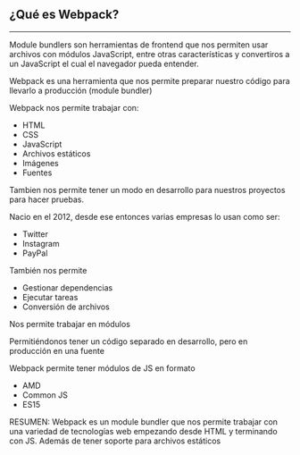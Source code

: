 ## ¿Qué es Webpack?
--- 

Module bundlers son herramientas de frontend que nos permiten usar archivos con módulos JavaScript, entre otras características y convertiros a un JavaScript el cual el navegador pueda entender.

Webpack es una herramienta que nos permite preparar nuestro código para llevarlo a producción (module bundler)

Webpack nos permite trabajar con:

- HTML
- CSS
- JavaScript
- Archivos estáticos
- Imágenes
- Fuentes

Tambien nos permite tener un modo en desarrollo para nuestros proyectos para hacer pruebas.

Nacio en el 2012, desde ese entonces varias empresas lo usan como ser:
- Twitter
- Instagram
- PayPal

También nos permite

- Gestionar dependencias
- Ejecutar tareas
- Conversión de archivos

Nos permite trabajar en módulos

Permitiéndonos tener un código separado en desarrollo, pero en producción en una fuente

Webpack permite tener módulos de JS en formato
- AMD
- Common JS
- ES15

RESUMEN: Webpack es un module bundler que nos permite trabajar con una variedad de tecnologías web empezando desde HTML y terminando con JS. Además de tener soporte para archivos estáticos